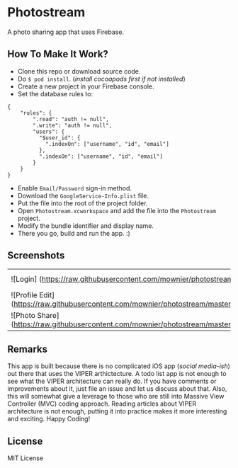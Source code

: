 # Photostream

A photo sharing app that uses Firebase.

## How To Make It Work?

- Clone this repo or download source code.
- Do `$ pod install`. (_install cocoapods first if not installed_)
- Create a new project in your Firebase console.
- Set the database rules to: 
```
{
    "rules": {
        ".read": "auth != null",
        ".write": "auth != null",
        "users": {
          "$user_id": {
            ".indexOn": ["username", "id", "email"]
          },
          ".indexOn": ["username", "id", "email"]
        }
    }
}
```
- Enable `Email/Password` sign-in method.
- Download the `GoogleService-Info.plist` file.
- Put the file into the root of the project folder.
- Open `Photostream.xcworkspace` and add the file into the `Photostream` project.
- Modify the bundle identifier and display name.
- There you go, build and run the app. :)

## Screenshots
||||
|---|---|---|
|![Login] (https://raw.githubusercontent.com/mownier/photostream/master/Screenshots/Login.png)| ![Registration] (https://raw.githubusercontent.com/mownier/photostream/master/Screenshots/Registration.png)| ![News Feed] (https://raw.githubusercontent.com/mownier/photostream/master/Screenshots/News%20Feed.png)|
|![Profile Edit] (https://raw.githubusercontent.com/mownier/photostream/master/Screenshots/Edit%20Profile.png)| ![Settings] (https://raw.githubusercontent.com/mownier/photostream/master/Screenshots/Settings.png)| ![Photo Picker] (https://raw.githubusercontent.com/mownier/photostream/master/Screenshots/Photo%20Picker.png)|
|![Photo Share] (https://raw.githubusercontent.com/mownier/photostream/master/Screenshots/Photo%20Share.png)| ![Post Upload] (https://raw.githubusercontent.com/mownier/photostream/master/Screenshots/Post%20Upload.png)| ![Comment Controller] (https://raw.githubusercontent.com/mownier/photostream/master/Screenshots/Comment%20Controller.png)|


## Remarks
This app is built because there is no complicated iOS app (_social media-ish_) out there that uses the VIPER arthictecture. A todo list app is not enough to see what the VIPER architecture can really do. If you have comments or improvements about it, just file an issue and let us discuss about that. Also, this will somewhat give a leverage to those who are still into Massive View Controller (MVC) coding approach. Reading articles about VIPER architecture is not enough, putting it into practice makes it more interesting and exciting. Happy Coding!

## License

MIT License
